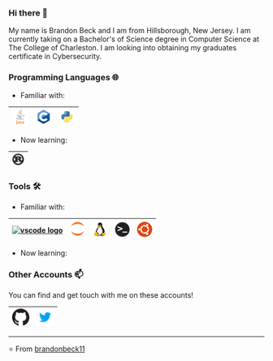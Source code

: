 
### Hi there 👋

My name is Brandon Beck and I am from Hillsborough, New Jersey. I am currently taking on a Bachelor's of Science degree in Computer Science at The College of Charleston. I am looking into obtaining my graduates certificate in Cybersecurity.

### Programming Languages 🌐

- Familiar with:

|  <img src="https://raw.githubusercontent.com/github/explore/5b3600551e122a3277c2c5368af2ad5725ffa9a1/topics/java/java.png" alt="java logo" width="32">  |  <img src="https://raw.githubusercontent.com/github/explore/f3e22f0dca2be955676bc70d6214b95b13354ee8/topics/c/c.png" alt="c logo" width="32">  |  <img src="https://raw.githubusercontent.com/github/explore/80688e429a7d4ef2fca1e82350fe8e3517d3494d/topics/python/python.png" alt="python logo" width="32">  |
|---|---|---|

- Now learning:

| [<img src="https://raw.githubusercontent.com/github/explore/80688e429a7d4ef2fca1e82350fe8e3517d3494d/topics/rust/rust.png" alt="rust logo" width="24">](https://www.rust-lang.org/)|
|---|

### Tools 🛠️

- Familiar with:

| [<img src="https://raw.githubusercontent.com/Delta456/Delta456/master/img/vscode.png" alt="vscode logo" width="24">](https://code.visualstudio.com/) | [<img src="https://raw.githubusercontent.com/Delta456/Delta456/master/img/jupyter_notebook.png" alt="jupyter notebook logo" width="30">](https://jupyter.org/)| <img src="https://raw.githubusercontent.com/github/explore/80688e429a7d4ef2fca1e82350fe8e3517d3494d/topics/linux/linux.png" alt="linux logo" width="30"> | <img src="https://raw.githubusercontent.com/github/explore/d92924b1d925bb134e308bd29c9de6c302ed3beb/topics/terminal/terminal.png" alt="terminal logo" width="30"> | <img src="https://raw.githubusercontent.com/github/explore/80688e429a7d4ef2fca1e82350fe8e3517d3494d/topics/ubuntu/ubuntu.png" alt="ubuntu logo" width="30"> |
|---|---|---|---|---|

- Now learning:


### Other Accounts 📫

You can find and get touch with me on these accounts!

| [<img src="https://raw.githubusercontent.com/github/explore/89bdd9644f44d1b12180fd512b95574fe4c54617/topics/github-api/github-api.png" alt="github logo" width="34">](https://github.com/Delta456) |  [<img src="https://raw.githubusercontent.com/github/explore/80688e429a7d4ef2fca1e82350fe8e3517d3494d/topics/twitter/twitter.png" alt="twitter logo" width="34">](https://twitter.com/Delta2315) |
|---|---|

---
⭐️ From [brandonbeck11](https://github.com/brandonbeck11)
